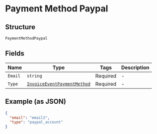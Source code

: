 
# Payment Method Paypal

## Structure

`PaymentMethodPaypal`

## Fields

| Name | Type | Tags | Description |
|  --- | --- | --- | --- |
| `Email` | `string` | Required | - |
| `Type` | [`InvoiceEventPaymentMethod`](../../doc/models/invoice-event-payment-method.md) | Required | - |

## Example (as JSON)

```json
{
  "email": "email2",
  "type": "paypal_account"
}
```

